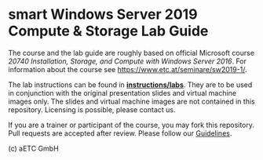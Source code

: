 # smart Windows Server 2019 Compute & Storage Lab Guide

The course and the lab guide are roughly based on official Microsoft course *20740 Installation, Storage, and Compute with Windows Server 2016*. For information about the course see <https://www.etc.at/seminare/sw2019-1/>.

The lab instructions can be found in [**instructions/labs**](https://github.com/EnterpriseTrainingCenter/sW2019-1/tree/main/Instructions/Labs). They are to be used in conjunction with the original presentation slides and virtual machine images only. The slides and virtual machine images are not contained in this repository. Licensing is possible, please contact us.

If you are a trainer or participant of the course, you may fork this repository. Pull requests are accepted after review. Please follow our [Guidelines](https://github.com/EnterpriseTrainingCenter/Guidelines).

(c) aETC GmbH
